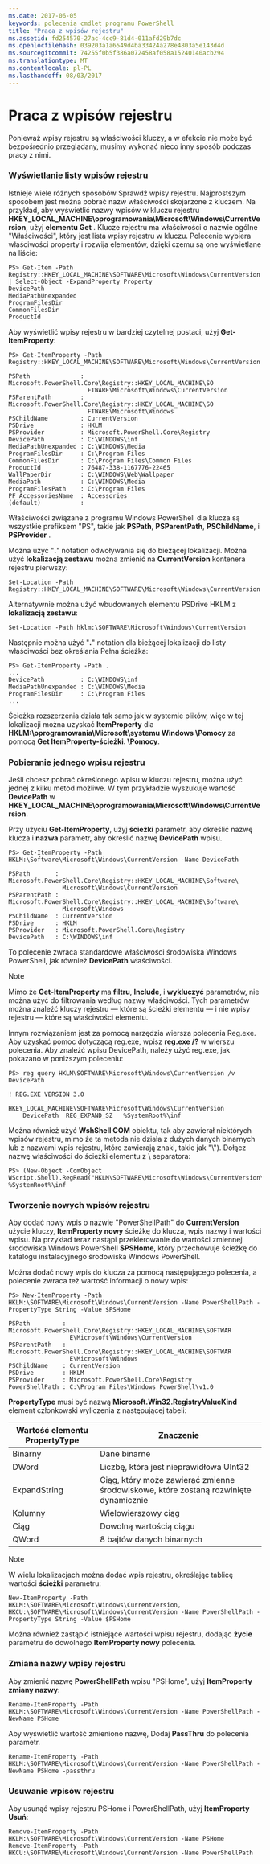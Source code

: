 ```yaml
---
ms.date: 2017-06-05
keywords: polecenia cmdlet programu PowerShell
title: "Praca z wpisów rejestru"
ms.assetid: fd254570-27ac-4cc9-81d4-011afd29b7dc
ms.openlocfilehash: 039203a1a6549d4ba33424a278e4803a5e143d4d
ms.sourcegitcommit: 74255f0b5f386a072458af058a15240140acb294
ms.translationtype: MT
ms.contentlocale: pl-PL
ms.lasthandoff: 08/03/2017
---
```

# <a name="working-with-registry-entries"></a>Praca z wpisów rejestru
Ponieważ wpisy rejestru są właściwości kluczy, a w efekcie nie może być bezpośrednio przeglądany, musimy wykonać nieco inny sposób podczas pracy z nimi.

### <a name="listing-registry-entries"></a>Wyświetlanie listy wpisów rejestru
Istnieje wiele różnych sposobów Sprawdź wpisy rejestru. Najprostszym sposobem jest można pobrać nazw właściwości skojarzone z kluczem. Na przykład, aby wyświetlić nazwy wpisów w kluczu rejestru **HKEY_LOCAL_MACHINE\\oprogramowania\\Microsoft\\Windows\\CurrentVersion**, użyj **elementu Get** . Klucze rejestru ma właściwości o nazwie ogólne "Właściwości", który jest lista wpisy rejestru w kluczu. Polecenie wybiera właściwości property i rozwija elementów, dzięki czemu są one wyświetlane na liście:

```
PS> Get-Item -Path Registry::HKEY_LOCAL_MACHINE\SOFTWARE\Microsoft\Windows\CurrentVersion | Select-Object -ExpandProperty Property
DevicePath
MediaPathUnexpanded
ProgramFilesDir
CommonFilesDir
ProductId
```

Aby wyświetlić wpisy rejestru w bardziej czytelnej postaci, użyj **Get-ItemProperty**:

```
PS> Get-ItemProperty -Path Registry::HKEY_LOCAL_MACHINE\SOFTWARE\Microsoft\Windows\CurrentVersion

PSPath              : Microsoft.PowerShell.Core\Registry::HKEY_LOCAL_MACHINE\SO
                      FTWARE\Microsoft\Windows\CurrentVersion
PSParentPath        : Microsoft.PowerShell.Core\Registry::HKEY_LOCAL_MACHINE\SO
                      FTWARE\Microsoft\Windows
PSChildName         : CurrentVersion
PSDrive             : HKLM
PSProvider          : Microsoft.PowerShell.Core\Registry
DevicePath          : C:\WINDOWS\inf
MediaPathUnexpanded : C:\WINDOWS\Media
ProgramFilesDir     : C:\Program Files
CommonFilesDir      : C:\Program Files\Common Files
ProductId           : 76487-338-1167776-22465
WallPaperDir        : C:\WINDOWS\Web\Wallpaper
MediaPath           : C:\WINDOWS\Media
ProgramFilesPath    : C:\Program Files
PF_AccessoriesName  : Accessories
(default)           :
```

Właściwości związane z programu Windows PowerShell dla klucza są wszystkie prefiksem "PS", takie jak **PSPath**, **PSParentPath**, **PSChildName**, i **PSProvider** .

Można użyć "**.**" notation odwoływania się do bieżącej lokalizacji. Można użyć **lokalizacją zestawu** można zmienić na **CurrentVersion** kontenera rejestru pierwszy:

```
Set-Location -Path Registry::HKEY_LOCAL_MACHINE\SOFTWARE\Microsoft\Windows\CurrentVersion
```

Alternatywnie można użyć wbudowanych elementu PSDrive HKLM z **lokalizacją zestawu**:

```
Set-Location -Path hklm:\SOFTWARE\Microsoft\Windows\CurrentVersion
```

Następnie można użyć "**.**" notation dla bieżącej lokalizacji do listy właściwości bez określania Pełna ścieżka:

```
PS> Get-ItemProperty -Path .
...
DevicePath          : C:\WINDOWS\inf
MediaPathUnexpanded : C:\WINDOWS\Media
ProgramFilesDir     : C:\Program Files
...
```

Ścieżka rozszerzenia działa tak samo jak w systemie plików, więc w tej lokalizacji można uzyskać **ItemProperty** dla **HKLM:\\oprogramowania\\Microsoft\\systemu Windows \\Pomocy** za pomocą **Get ItemProperty-ścieżki. \\Pomocy**.

### <a name="getting-a-single-registry-entry"></a>Pobieranie jednego wpisu rejestru
Jeśli chcesz pobrać określonego wpisu w kluczu rejestru, można użyć jednej z kilku metod możliwe. W tym przykładzie wyszukuje wartość **DevicePath** w **HKEY_LOCAL_MACHINE\\oprogramowania\\Microsoft\\Windows\\CurrentVersion**.

Przy użyciu **Get-ItemProperty**, użyj **ścieżki** parametr, aby określić nazwę klucza i **nazwa** parametr, aby określić nazwę **DevicePath** wpisu.

```
PS> Get-ItemProperty -Path HKLM:\Software\Microsoft\Windows\CurrentVersion -Name DevicePath

PSPath       : Microsoft.PowerShell.Core\Registry::HKEY_LOCAL_MACHINE\Software\
               Microsoft\Windows\CurrentVersion
PSParentPath : Microsoft.PowerShell.Core\Registry::HKEY_LOCAL_MACHINE\Software\
               Microsoft\Windows
PSChildName  : CurrentVersion
PSDrive      : HKLM
PSProvider   : Microsoft.PowerShell.Core\Registry
DevicePath   : C:\WINDOWS\inf
```

To polecenie zwraca standardowe właściwości środowiska Windows PowerShell, jak również **DevicePath** właściwości.

> [!NOTE]
> Mimo że **Get-ItemProperty** ma **filtru**, **Include**, i **wykluczyć** parametrów, nie można użyć do filtrowania według nazwy właściwości. Tych parametrów można znaleźć kluczy rejestru — które są ścieżki elementu — i nie wpisy rejestru — które są właściwości elementu.

Innym rozwiązaniem jest za pomocą narzędzia wiersza polecenia Reg.exe. Aby uzyskać pomoc dotyczącą reg.exe, wpisz **reg.exe /?** w wierszu polecenia. Aby znaleźć wpisu DevicePath, należy użyć reg.exe, jak pokazano w poniższym poleceniu:

```
PS> reg query HKLM\SOFTWARE\Microsoft\Windows\CurrentVersion /v DevicePath

! REG.EXE VERSION 3.0

HKEY_LOCAL_MACHINE\SOFTWARE\Microsoft\Windows\CurrentVersion
    DevicePath  REG_EXPAND_SZ   %SystemRoot%\inf
```

Można również użyć **WshShell COM** obiektu, tak aby zawierał niektórych wpisów rejestru, mimo że ta metoda nie działa z dużych danych binarnych lub z nazwami wpis rejestru, które zawierają znaki, takie jak "\\"). Dołącz nazwę właściwości do ścieżki elementu z \\ separatora:

```
PS> (New-Object -ComObject WScript.Shell).RegRead("HKLM\SOFTWARE\Microsoft\Windows\CurrentVersion\DevicePath")
%SystemRoot%\inf
```

### <a name="creating-new-registry-entries"></a>Tworzenie nowych wpisów rejestru
Aby dodać nowy wpis o nazwie "PowerShellPath" do **CurrentVersion** użycie kluczy, **ItemProperty nowy** ścieżkę do klucza, wpis nazwy i wartości wpisu. Na przykład teraz nastąpi przekierowanie do wartości zmiennej środowiska Windows PowerShell **$PSHome**, który przechowuje ścieżkę do katalogu instalacyjnego środowiska Windows PowerShell.

Można dodać nowy wpis do klucza za pomocą następującego polecenia, a polecenie zwraca też wartość informacji o nowy wpis:

```
PS> New-ItemProperty -Path HKLM:\SOFTWARE\Microsoft\Windows\CurrentVersion -Name PowerShellPath -PropertyType String -Value $PSHome

PSPath         : Microsoft.PowerShell.Core\Registry::HKEY_LOCAL_MACHINE\SOFTWAR
                 E\Microsoft\Windows\CurrentVersion
PSParentPath   : Microsoft.PowerShell.Core\Registry::HKEY_LOCAL_MACHINE\SOFTWAR
                 E\Microsoft\Windows
PSChildName    : CurrentVersion
PSDrive        : HKLM
PSProvider     : Microsoft.PowerShell.Core\Registry
PowerShellPath : C:\Program Files\Windows PowerShell\v1.0
```

**PropertyType** musi być nazwą **Microsoft.Win32.RegistryValueKind** element członkowski wyliczenia z następującej tabeli:

|Wartość elementu PropertyType|Znaczenie|
|----------------------|-----------|
|Binarny|Dane binarne|
|DWord|Liczbę, która jest nieprawidłowa UInt32|
|ExpandString|Ciąg, który może zawierać zmienne środowiskowe, które zostaną rozwinięte dynamicznie|
|Kolumny|Wielowierszowy ciąg|
|Ciąg|Dowolną wartością ciągu|
|QWord|8 bajtów danych binarnych|

> [!NOTE]
> W wielu lokalizacjach można dodać wpis rejestru, określając tablicę wartości **ścieżki** parametru:

```
New-ItemProperty -Path HKLM:\SOFTWARE\Microsoft\Windows\CurrentVersion, HKCU:\SOFTWARE\Microsoft\Windows\CurrentVersion -Name PowerShellPath -PropertyType String -Value $PSHome
```

Można również zastąpić istniejące wartości wpisu rejestru, dodając **życie** parametru do dowolnego **ItemProperty nowy** polecenia.

### <a name="renaming-registry-entries"></a>Zmiana nazwy wpisy rejestru
Aby zmienić nazwę **PowerShellPath** wpisu "PSHome", użyj **ItemProperty zmiany nazwy**:

```
Rename-ItemProperty -Path HKLM:\SOFTWARE\Microsoft\Windows\CurrentVersion -Name PowerShellPath -NewName PSHome
```

Aby wyświetlić wartość zmieniono nazwę, Dodaj **PassThru** do polecenia parametr.

```
Rename-ItemProperty -Path HKLM:\SOFTWARE\Microsoft\Windows\CurrentVersion -Name PowerShellPath -NewName PSHome -passthru
```

### <a name="deleting-registry-entries"></a>Usuwanie wpisów rejestru
Aby usunąć wpisy rejestru PSHome i PowerShellPath, użyj **ItemProperty Usuń**:

```
Remove-ItemProperty -Path HKLM:\SOFTWARE\Microsoft\Windows\CurrentVersion -Name PSHome
Remove-ItemProperty -Path HKCU:\SOFTWARE\Microsoft\Windows\CurrentVersion -Name PowerShellPath
```

